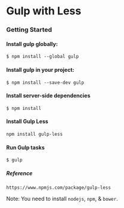 Gulp with Less
===================

### Getting Started
    
#### Install gulp globally:
    $ npm install --global gulp

#### Install gulp in your project:
    $ npm install --save-dev gulp
        
#### Install server-side dependencies
    $ npm install

#### Install Gulp Less
    npm install gulp-less
    
#### Run Gulp tasks
    $ gulp
    
##### Reference
    https://www.npmjs.com/package/gulp-less
    
Note: You need to install `nodejs`, `npm`, & `bower`.
